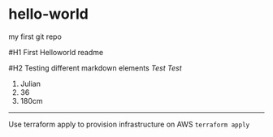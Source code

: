 # hello-world
my first git repo

#H1 First Helloworld readme

#H2 Testing different markdown elements
*Test Test*

1. Julian
2. 36
3. 180cm

------------------------------------------------------
Use terraform apply to provision infrastructure on AWS
`terraform apply`


